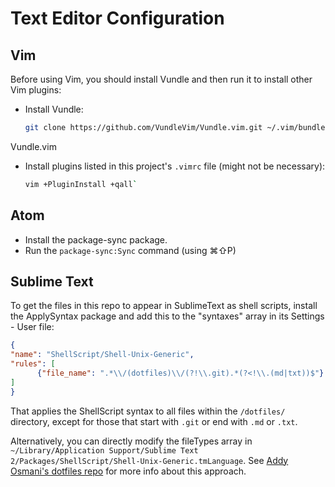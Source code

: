 # Text Editor Configuration

## Vim

Before using Vim, you should install Vundle and then run it to install other Vim plugins:

* Install Vundle:

    ```bash
    git clone https://github.com/VundleVim/Vundle.vim.git ~/.vim/bundle/Vundle.vim
    ```

Vundle.vim

* Install plugins listed in this project's `.vimrc` file (might not be necessary):

    ```bash
    vim +PluginInstall +qall`
    ```

## Atom

* Install the package-sync package.
* Run the `package-sync:Sync` command (using ⌘⇧P)

## Sublime Text

To get the files in this repo to appear in SublimeText as shell scripts, install the ApplySyntax package and add this to the "syntaxes" array in its Settings - User file:

```json
{
"name": "ShellScript/Shell-Unix-Generic",
"rules": [
      {"file_name": ".*\\/(dotfiles)\\/(?!\\.git).*(?<!\\.(md|txt))$"}
]
}
```

That applies the ShellScript syntax to all files within the `/dotfiles/` directory, except for those that start with `.git` or end with `.md` or `.txt`.

Alternatively, you can directly modify the fileTypes array in `~/Library/Application Support/Sublime Text 2/Packages/ShellScript/Shell-Unix-Generic.tmLanguage`. See [Addy Osmani's dotfiles repo](https://github.com/addyosmani/dotfiles) for more info about this approach.

